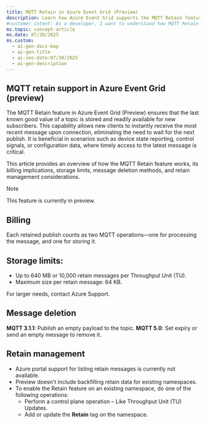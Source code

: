 ```yaml
---
title: MQTT Retain in Azure Event Grid (Preview)
description: Learn how Azure Event Grid supports the MQTT Retain feature to store the last known good value of a topic so new subscribers get the latest message instantly.
#customer intent: As a developer, I want to understand how MQTT Retain works in Azure Event Grid so I can ensure new subscribers get the latest message instantly.  
ms.topic: concept-article
ms.date: 07/30/2025
ms.custom:
  - ai-gen-docs-bap
  - ai-gen-title
  - ai-seo-date:07/30/2025
  - ai-gen-description
---
```


## MQTT retain support in Azure Event Grid (preview)
The MQTT Retain feature in Azure Event Grid (Preview) ensures that the last known good value of a topic is stored and readily available for new subscribers. This capability allows new clients to instantly receive the most recent message upon connection, eliminating the need to wait for the next publish. It is beneficial in scenarios such as device state reporting, control signals, or configuration data, where timely access to the latest message is critical. 

This article provides an overview of how the MQTT Retain feature works, its billing implications, storage limits, message deletion methods, and retain management considerations.

> [!NOTE]
> This feature is currently in preview. 

## Billing
Each retained publish counts as two MQTT operations—one for processing the message, and one for storing it.

## Storage limits: 

- Up to 640 MB or 10,000 retain messages per Throughput Unit (TU). 
- Maximum size per retain message: 64 KB. 

For larger needs, contact Azure Support. 

## Message deletion 

**MQTT 3.1.1**: Publish an empty payload to the topic. 
**MQTT 5.0**: Set expiry or send an empty message to remove it. 

## Retain management 

- Azure portal support for listing retain messages is currently not available. 
- Preview doesn't include backfilling retain data for existing namespaces. 
- To enable the Retain feature on an existing namespace, do one of the following operations: 
    - Perform a control plane operation – Like Throughput Unit (TU) Updates. 
    - Add or update the **Retain** tag on the namespace. 